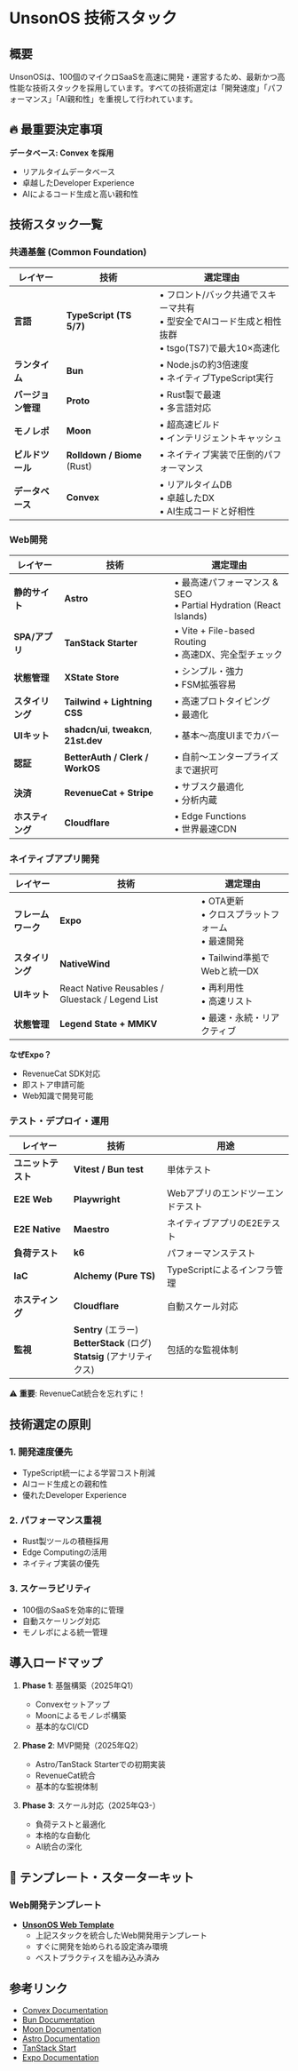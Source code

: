 # UnsonOS 技術スタック

## 概要

UnsonOSは、100個のマイクロSaaSを高速に開発・運営するため、最新かつ高性能な技術スタックを採用しています。すべての技術選定は「開発速度」「パフォーマンス」「AI親和性」を重視して行われています。

## 🔥 最重要決定事項

**データベース: Convex を採用**
- リアルタイムデータベース
- 卓越したDeveloper Experience
- AIによるコード生成と高い親和性

## 技術スタック一覧

### 共通基盤 (Common Foundation)

| レイヤー | 技術 | 選定理由 |
|---------|------|----------|
| **言語** | **TypeScript (TS 5/7)** | • フロント/バック共通でスキーマ共有<br>• 型安全でAIコード生成と相性抜群<br>• tsgo(TS7)で最大10×高速化 |
| **ランタイム** | **Bun** | • Node.jsの約3倍速度<br>• ネイティブTypeScript実行 |
| **バージョン管理** | **Proto** | • Rust製で最速<br>• 多言語対応 |
| **モノレポ** | **Moon** | • 超高速ビルド<br>• インテリジェントキャッシュ |
| **ビルドツール** | **Rolldown / Biome** (Rust) | • ネイティブ実装で圧倒的パフォーマンス |
| **データベース** | **Convex** | • リアルタイムDB<br>• 卓越したDX<br>• AI生成コードと好相性 |

### Web開発

| レイヤー | 技術 | 選定理由 |
|---------|------|----------|
| **静的サイト** | **Astro** | • 最高速パフォーマンス & SEO<br>• Partial Hydration (React Islands) |
| **SPA/アプリ** | **TanStack Starter** | • Vite + File-based Routing<br>• 高速DX、完全型チェック |
| **状態管理** | **XState Store** | • シンプル・強力<br>• FSM拡張容易 |
| **スタイリング** | **Tailwind + Lightning CSS** | • 高速プロトタイピング<br>• 最適化 |
| **UIキット** | **shadcn/ui**, **tweakcn**, **21st.dev** | • 基本〜高度UIまでカバー |
| **認証** | **BetterAuth / Clerk / WorkOS** | • 自前〜エンタープライズまで選択可 |
| **決済** | **RevenueCat + Stripe** | • サブスク最適化<br>• 分析内蔵 |
| **ホスティング** | **Cloudflare** | • Edge Functions<br>• 世界最速CDN |

### ネイティブアプリ開発

| レイヤー | 技術 | 選定理由 |
|---------|------|----------|
| **フレームワーク** | **Expo** | • OTA更新<br>• クロスプラットフォーム<br>• 最速開発 |
| **スタイリング** | **NativeWind** | • Tailwind準拠でWebと統一DX |
| **UIキット** | React Native Reusables / Gluestack / Legend List | • 再利用性<br>• 高速リスト |
| **状態管理** | **Legend State + MMKV** | • 最速・永続・リアクティブ |

**なぜExpo？**
- RevenueCat SDK対応
- 即ストア申請可能
- Web知識で開発可能

### テスト・デプロイ・運用

| レイヤー | 技術 | 用途 |
|---------|------|------|
| **ユニットテスト** | **Vitest / Bun test** | 単体テスト |
| **E2E Web** | **Playwright** | Webアプリのエンドツーエンドテスト |
| **E2E Native** | **Maestro** | ネイティブアプリのE2Eテスト |
| **負荷テスト** | **k6** | パフォーマンステスト |
| **IaC** | **Alchemy (Pure TS)** | TypeScriptによるインフラ管理 |
| **ホスティング** | **Cloudflare** | 自動スケール対応 |
| **監視** | **Sentry** (エラー)<br>**BetterStack** (ログ)<br>**Statsig** (アナリティクス) | 包括的な監視体制 |

⚠️ **重要**: RevenueCat統合を忘れずに！

## 技術選定の原則

### 1. 開発速度優先
- TypeScript統一による学習コスト削減
- AIコード生成との親和性
- 優れたDeveloper Experience

### 2. パフォーマンス重視
- Rust製ツールの積極採用
- Edge Computingの活用
- ネイティブ実装の優先

### 3. スケーラビリティ
- 100個のSaaSを効率的に管理
- 自動スケーリング対応
- モノレポによる統一管理

## 導入ロードマップ

1. **Phase 1**: 基盤構築（2025年Q1）
   - Convexセットアップ
   - Moonによるモノレポ構築
   - 基本的なCI/CD

2. **Phase 2**: MVP開発（2025年Q2）
   - Astro/TanStack Starterでの初期実装
   - RevenueCat統合
   - 基本的な監視体制

3. **Phase 3**: スケール対応（2025年Q3-）
   - 負荷テストと最適化
   - 本格的な自動化
   - AI統合の深化

## 🚀 テンプレート・スターターキット

### Web開発テンプレート
- **[UnsonOS Web Template](https://github.com/Unson-LLC/unson-os-web-template)**
  - 上記スタックを統合したWeb開発用テンプレート
  - すぐに開発を始められる設定済み環境
  - ベストプラクティスを組み込み済み

## 参考リンク

- [Convex Documentation](https://docs.convex.dev/)
- [Bun Documentation](https://bun.sh/)
- [Moon Documentation](https://moonrepo.dev/)
- [Astro Documentation](https://astro.build/)
- [TanStack Start](https://tanstack.com/start)
- [Expo Documentation](https://docs.expo.dev/)